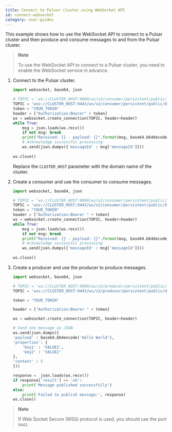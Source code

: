 ```yaml
---
title: Connect to Pulsar cluster using WebSocket API
id: connect-websocket
category: user-guides
---
```


This example shows how to use the WebSocket API to connect to a Pulsar cluster and then produce and consume messages to and from the Pulsar cluster.

> **Note**
> 
> To use the WebSocket API to connect to a Pulsar cluster, you need to enable the WebSocket service in advance.

1. Connect to the Pulsar cluster.

    ```python
    import websocket, base64, json

    # TOPIC = 'ws://CLUSTER_HOST:9090/ws/v2/consumer/persistent/public/default/test/sub'
    TOPIC = 'wss://CLUSTER_HOST:9443/ws/v2/consumer/persistent/public/default/test/sub'
    token = "YOUR_TOKEN"
    header = ["Authorization:Bearer" + token]
    ws = websocket.create_connection(TOPIC, header=header)
    while True:
        msg = json.loads(ws.recv())
        if not msg: break
        print("Received: {} - payload: {}".format(msg, base64.b64decode(msg['payload'])))
        # Acknowledge successful processing
        ws.send(json.dumps({'messageId' : msg['messageId']}))
        
    ws.close()
    ```
    Replace the `CLUSTER_HOST` parameter with the domain name of the cluster.

2. Create a consumer and use the consumer to consume messages.

    ```python
    import websocket, base64, json
    
    # TOPIC = 'ws://CLUSTER_HOST:9090/ws/v2/consumer/persistent/public/default/test/sub'
    TOPIC = 'wss://CLUSTER_HOST:9443/ws/v2/consumer/persistent/public/default/test/sub'
    token = "YOUR_TOKEN"
    header = ["Authorization:Bearer " + token]
    ws = websocket.create_connection(TOPIC, header=header)
    while True:
        msg = json.loads(ws.recv())
        if not msg: break
        print("Received: {} - payload: {}".format(msg, base64.b64decode(msg['payload'])))
        # Acknowledge successful processing
        ws.send(json.dumps({'messageId' : msg['messageId']}))
        
    ws.close()
    ```

3. Create a producer and use the producer to produce messages.

    ```python
    import websocket, base64, json

    # TOPIC = 'ws://CLUSTER_HOST:9090/ws/v2/producer/persistent/public/default/test'
    TOPIC = 'wss://CLUSTER_HOST:9443/ws/v2/producer/persistent/public/default/test'

    token = "YOUR_TOKEN"

    header = ["Authorization:Bearer " + token]

    ws = websocket.create_connection(TOPIC, header=header)

    # Send one message as JSON
    ws.send(json.dumps({
    'payload' : base64.b64encode('Hello World'),
    'properties': {
        'key1' : 'VALUE1',
        'key2' : 'VALUE2'
    },
    'context' : 5
    }))

    response =  json.loads(ws.recv())
    if response['result'] == 'ok':
        print('Message published successfully')
    else:
        print('Failed to publish message:', response)
    ws.close()
    ```

> **Note**
> 
> If Web Socket Secure (WSS) protocol is used, you should use the port `9443`.

